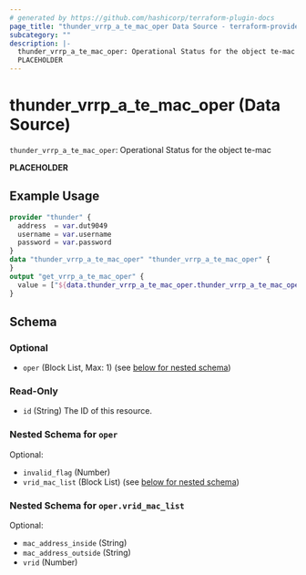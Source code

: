 ```yaml
---
# generated by https://github.com/hashicorp/terraform-plugin-docs
page_title: "thunder_vrrp_a_te_mac_oper Data Source - terraform-provider-thunder"
subcategory: ""
description: |-
  thunder_vrrp_a_te_mac_oper: Operational Status for the object te-mac
  PLACEHOLDER
---
```


# thunder_vrrp_a_te_mac_oper (Data Source)

`thunder_vrrp_a_te_mac_oper`: Operational Status for the object te-mac

__PLACEHOLDER__

## Example Usage

```terraform
provider "thunder" {
  address  = var.dut9049
  username = var.username
  password = var.password
}
data "thunder_vrrp_a_te_mac_oper" "thunder_vrrp_a_te_mac_oper" {
}
output "get_vrrp_a_te_mac_oper" {
  value = ["${data.thunder_vrrp_a_te_mac_oper.thunder_vrrp_a_te_mac_oper}"]
}
```

<!-- schema generated by tfplugindocs -->
## Schema

### Optional

- `oper` (Block List, Max: 1) (see [below for nested schema](#nestedblock--oper))

### Read-Only

- `id` (String) The ID of this resource.

<a id="nestedblock--oper"></a>
### Nested Schema for `oper`

Optional:

- `invalid_flag` (Number)
- `vrid_mac_list` (Block List) (see [below for nested schema](#nestedblock--oper--vrid_mac_list))

<a id="nestedblock--oper--vrid_mac_list"></a>
### Nested Schema for `oper.vrid_mac_list`

Optional:

- `mac_address_inside` (String)
- `mac_address_outside` (String)
- `vrid` (Number)


